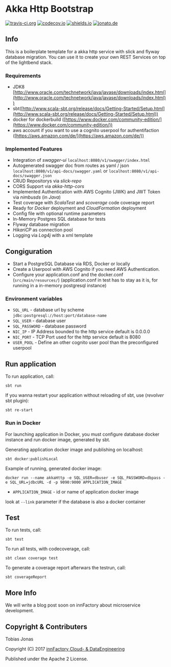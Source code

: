 Akka Http Bootstrap
=========================

[![travis-ci.org](https://travis-ci.org/innFactory/bootstrap-akka-http.svg?branch=master)](https://travis-ci.org/innFactory/bootstrap-akka-http)
[![codecov.io](https://img.shields.io/codecov/c/github/innFactory/bootstrap-akka-http/master.svg?style=flat)](https://codecov.io/github/innFactory/bootstrap-akka-http)
[![shields.io](http://img.shields.io/badge/license-Apache2-blue.svg)](http://www.apache.org/licenses/LICENSE-2.0.txt)
[![jonato.de](https://img.shields.io/badge/Version-1.0-brightgreen.svg)](https://innFactory.de)

## Info
This is a boilerplate template for a akka http service with slick and flyway database migration. You can use it to create your own REST Services on top of the lightbend stack.

### Requirements
* JDK8 [http://www.oracle.com/technetwork/java/javase/downloads/index.html](http://www.oracle.com/technetwork/java/javase/downloads/index.html))
* sbt([http://www.scala-sbt.org/release/docs/Getting-Started/Setup.html](http://www.scala-sbt.org/release/docs/Getting-Started/Setup.html))
* docker for dockerbuild ([https://www.docker.com/community-edition/](https://www.docker.com/community-edition/))
* aws account if you want to use a cognito userpool for authentifaction ([https://aws.amazon.com/de/](https://aws.amazon.com/de/))

### Implemented Features

* Integration of *swagger-ui* ```localhost:8080/v1/swagger/index.html```
* Autogenerated swagger doc from routes as yaml / json ```localhost:8080/v1/api-docs/swagger.yaml``` or ```localhost:8080/v1/api-docs/swagger.json```
* CRUD Repositorys via *slick-repo*
* CORS Support via *akka-http-cors*
* Implemented Authentication with AWS Cognito (JWK) and JWT Token via *nimbusds* (in *Java*)
* Test coverage with *ScalaTest* and *scoverage* code coverage report
* Ready for *Docker* deployment and *CloudFormation* deployment
* Config file with optional runtime parameters
* In-Memory Postgres SQL database for tests
* Flyway database migration
* *HikariCP* as connection pool
* Logging via *Log4j* with a xml template

## Congiguration
* Start a PostgreSQL Database via RDS, Docker or locally
* Create a Userpool with AWS Cognito if you need AWS Authentication.
* Configure your application.conf and the docker.conf (`src/main/resources/`) (application.conf in test has to stay as it is, for running in a in-memory postgresql instance)

### Environment variables 
- `SQL_URL` - database url by scheme `jdbc:postgresql://host:port/database-name`
- `SQL_USER` - database user
- `SQL_PASSWORD` - database password
- `NIC_IP` - IP Address bounded to the http service default is 0.0.0.0
- `NIC_PORT` - TCP Port used for the http service default is 8080
- `USER_POOL` - Define an other cognito user pool than the preconfigured userpool


## Run application
To run application, call:
```
sbt run
```
If you wanna restart your application without reloading of sbt, use (*revolver* sbt plugin):
```
sbt re-start
```

### Run in Docker
For launching application in Docker, you must configure database docker instance and run docker image, generated by sbt.

Generating application docker image and publishing on localhost:
```
sbt docker:publishLocal
```

Example of running, generated docker image:
```
docker run --name akkaHttp -e SQL_USER=dbuser -e SQL_PASSWORD=dbpass -e SQL_URL=jdbcURL -d -p 9090:9000 APPLICATION_IMAGE
```
- `APPLICATION_IMAGE` - id or name of application docker image

look at ```--link``` parameter if the database is also a docker container

## Test
To run tests, call:
```
sbt test
```

To run all tests, with codecoverage, call:
 
```sbt clean coverage test```

To generate a coverage report afterwars the testrun, call:

```sbt coverageReport```

## More Info
We will write a blog post soon on innFactory about microservice development.

## Copyright & Contributers
Tobias Jonas

Copyright (C) 2017 [innFactory Cloud- & DataEngineering](https://innFactory.de)

Published under the Apache 2 License.